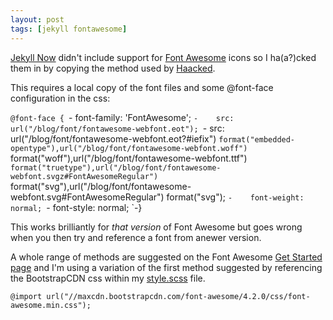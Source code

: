 ```yaml
---
layout: post
tags: [jekyll fontawesome]
---
```

[Jekyll Now](https://github.com/barryclark/jekyll-now) didn't include support for [Font Awesome](http://fontawesome.io/) icons so I ha(a?)cked them in by copying the method used by [Haacked](https://github.com/Haacked/haacked.com).

This requires a local copy of the font files and some @font-face configuration in the css:

`@font-face {
`-    font-family: 'FontAwesome';
`-    src: url("/blog/font/fontawesome-webfont.eot");
`-    src: url("/blog/font/fontawesome-webfont.eot?#iefix") `format("embedded-opentype"),url("/blog/font/fontawesome-webfont.woff") `format("woff"),url("/blog/font/fontawesome-webfont.ttf") `format("truetype"),url("/blog/font/fontawesome-webfont.svgz#FontAwesomeRegular") `format("svg"),url("/blog/font/fontawesome-webfont.svg#FontAwesomeRegular") format("svg");
`-    font-weight: normal;
`-    font-style: normal;
`-}

This works brilliantly for *that version* of Font Awesome but goes wrong when you then try and reference a font from anewer version.

A whole range of methods are suggested on the Font Awesome [Get Started page](http://fontawesome.io/get-started/) and I'm using a variation of the first method suggested by referencing the BootstrapCDN css within my [style.scss](https://github.com/idiotandrobot/blog/commit/357395b8562872824a98f52cf99a5e5810a7ffc3) file.

`@import url("//maxcdn.bootstrapcdn.com/font-awesome/4.2.0/css/font-awesome.min.css");`
